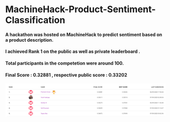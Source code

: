 # MachineHack-Product-Sentiment-Classification

#### A hackathon was hosted on MachineHack to predict sentiment based on a product description.
#### I achieved Rank 1 on the public as well as private leaderboard .
#### Total participants in the competetion were around 100.
#### Final Score : 0.32881 , respective public score : 0.33202


![Leaderboard](https://github.com/NeyoxDrago/MachineHack-Product-Sentiment-Classification-1st-place-solution/blob/master/weekend_19.PNG)

